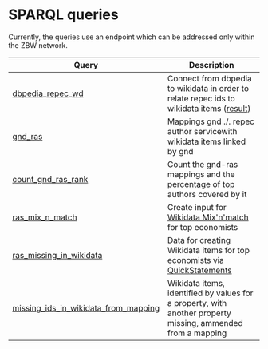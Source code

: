# SPARQL queries

Currently, the queries use an endpoint which can be addressed only within the ZBW network.

Query | Description
------|------------
[dbpedia_repec_wd](http://zbw.eu/beta/sparql-lab/?endpoint=http://zbw.eu/sparql/repec/query&queryRef=https://api.github.com/repos/zbw/repec-ras/contents/sparql/dbpedia_repec_wd.rq) | Connect from dbpedia to wikidata in order to relate repec ids to wikidata items ([result](http://zbw.eu/beta/sparql-lab/result?resultRef=https://api.github.com/repos/zbw/repec-ras/contents/sparql/results/dbpedia_repec_wd.dbpedia_2016-04.ras_2016-12-13.wikidata_2016-11-07.json))
[gnd_ras](http://zbw.eu/beta/sparql-lab/?endpoint=http://zbw.eu/sparql/repec/query&queryRef=https://api.github.com/repos/zbw/repec-ras/contents/sparql/gnd_ras.rq) | Mappings gnd ./. repec author servicewith wikidata items linked by gnd
[count_gnd_ras_rank](http://zbw.eu/beta/sparql-lab/?endpoint=http://zbw.eu/sparql/repec/query&queryRef=https://api.github.com/repos/zbw/repec-ras/contents/sparql/count_gnd_ras_rank.rq) | Count the gnd-ras mappings and the percentage of top authors covered by it
[ras_mix_n_match](http://zbw.eu/beta/sparql-lab/?endpoint=http://zbw.eu/sparql/repec/query&queryRef=https://api.github.com/repos/zbw/repec-ras/contents/sparql/ras_mix_n_match.rq) | Create input for [Wikidata Mix'n'match](https://tools.wmflabs.org/mix-n-match/#/) for top economists
[ras_missing_in_wikidata](http://zbw.eu/beta/sparql-lab/?endpoint=http://zbw.eu/sparql/repec/query&queryRef=https://api.github.com/repos/zbw/repec-ras/contents/sparql/ras_missing_in_wikidata.rq) | Data for creating Wikidata items for top economists via [QuickStatements](http://tools.wmflabs.org/wikidata-todo/quick_statements.php)
[missing_ids_in_wikidata_from_mapping](http://zbw.eu/beta/sparql-lab/?endpoint=http://zbw.eu/sparql/repec/query&queryRef=https://api.github.com/repos/zbw/repec-ras/contents/sparql/missing_ids_in_wikidata_from_mapping.rq) | Wikidata items, identified by values for a property, with another property missing, ammended from a mapping

